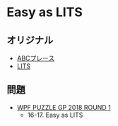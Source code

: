 # Easy as LITS

## オリジナル
- [ABCプレース](easyas.md)
- [LITS](lits.md)

## 問題
- [WPF PUZZLE GP 2018 ROUND 1](../questions/wpfpgp2018-1.md)
	- 16-17. Easy as LITS
